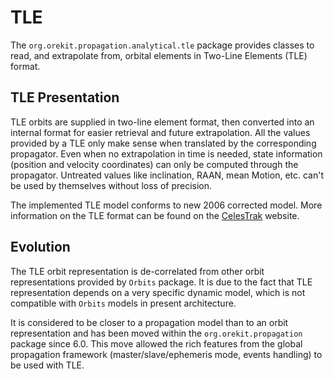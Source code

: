 <!--- Copyright 2002-2015 CS Systèmes d'Information
  Licensed under the Apache License, Version 2.0 (the "License");
  you may not use this file except in compliance with the License.
  You may obtain a copy of the License at
  
    http://www.apache.org/licenses/LICENSE-2.0
  
  Unless required by applicable law or agreed to in writing, software
  distributed under the License is distributed on an "AS IS" BASIS,
  WITHOUT WARRANTIES OR CONDITIONS OF ANY KIND, either express or implied.
  See the License for the specific language governing permissions and
  limitations under the License.
-->

# TLE

The `org.orekit.propagation.analytical.tle` package provides classes to read, and
extrapolate from, orbital elements in Two-Line Elements (TLE) format.

## TLE Presentation

TLE orbits are supplied in two-line element format, then converted 
into an internal format for easier retrieval and future extrapolation.
All the values provided by a TLE only make sense when translated by the corresponding
propagator. Even when no extrapolation in time is needed, state information 
(position and velocity coordinates) can only be computed through the propagator. 
Untreated values like inclination, RAAN, mean Motion, etc. can't be used by 
themselves without loss of precision.

The implemented TLE model conforms to new 2006 corrected model.
More information on the TLE format can be found on the
[CelesTrak](http://www.celestrak.com/) website.

## Evolution

The TLE orbit representation is de-correlated from other orbit representations 
provided by `Orbits` package. It is due to the fact that TLE representation depends on 
a very specific dynamic model, which is not compatible with `Orbits` models in present 
architecture.

It is considered to be closer to a propagation model than to an orbit representation and
has been moved within the `org.orekit.propagation` package since 6.0. This move allowed the
rich features from the global propagation framework (master/slave/ephemeris mode, events
handling) to be used with TLE.
